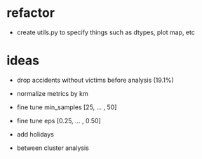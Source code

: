 # refactor

- create utils.py to specify things such as dtypes, plot map, etc

# ideas

- drop accidents without victims before analysis (19.1%)
- normalize metrics by km
- fine tune min_samples [25, ... , 50]
- fine tune eps [0.25, ... , 0.50]

- add holidays
- between cluster analysis
